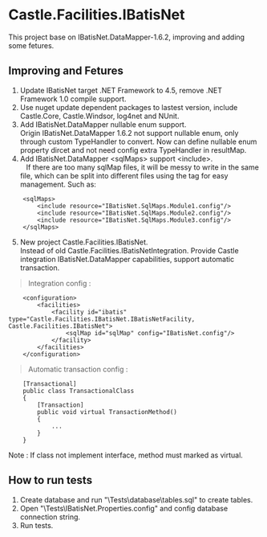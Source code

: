 # Castle.Facilities.IBatisNet
This project base on IBatisNet.DataMapper-1.6.2, improving and adding some fetures.
## Improving and Fetures
1. Update IBatisNet target .NET Framework to 4.5, remove .NET Framework 1.0 compile support.
2. Use nuget update dependent packages to lastest version, include Castle.Core, Castle.Windsor, log4net and NUnit.
3. Add IBatisNet.DataMapper nullable enum support.  
    Origin IBatisNet.DataMapper 1.6.2 not support nullable enum, only through custom TypeHandler to convert. Now can define nullable enum property dircet and not need config extra TypeHandler in resultMap.
4. Add IBatisNet.DataMapper &lt;sqlMaps&gt; support &lt;include&gt;.  
    If there are too many sqlMap files, it will be messy to write in the same file, which can be split into different files using the <include> tag for easy management. Such as:
```
    <sqlMaps>
        <include resource="IBatisNet.SqlMaps.Module1.config"/>
        <include resource="IBatisNet.SqlMaps.Module2.config"/>
        <include resource="IBatisNet.SqlMaps.Module3.config"/>
    </sqlMaps>
```
5. New project Castle.Facilities.IBatisNet.  
    Instead of old Castle.Facilities.IBatisNetIntegration. Provide Castle integration IBatisNet.DataMapper capabilities, support automatic transaction.  
> Integration config :
```
    <configuration>
        <facilities>
            <facility id="ibatis" type="Castle.Facilities.IBatisNet.IBatisNetFacility, Castle.Facilities.IBatisNet">
                <sqlMap id="sqlMap" config="IBatisNet.config"/>
            </facility>
        </facilities>
    </configuration>
```

> Automatic transaction config :

```
    [Transactional]
    public class TransactionalClass
    {
        [Transaction]
        public void virtual TransactionMethod()
        {
            ...
        }
    }
```
Note : If class not implement interface, method must marked as virtual.

## How to run tests
1. Create database and run "\Tests\database\tables.sql" to create tables.
2. Open "\Tests\IBatisNet.Properties.config" and config database connection string.
3. Run tests.



